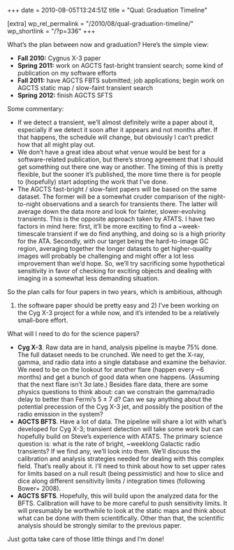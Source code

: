 +++
date = 2010-08-05T13:24:51Z
title = "Qual: Graduation Timeline"

[extra]
wp_rel_permalink = "/2010/08/qual-graduation-timeline/"
wp_shortlink = "/?p=336"
+++

What’s the plan between now and graduation? Here’s the simple view:

- **Fall 2010:** Cygnus X-3 paper
- **Spring 2011:** work on AGCTS fast-bright transient search; some kind of
  publication on my software efforts
- **Fall 2011:** have AGCTS FBTS submitted; job applications; begin work on
  AGCTS static map / slow-faint transient search
- **Spring 2012:** finish AGCTS SFTS

Some commentary:

- If we detect a transient, we’ll almost definitely write a paper about it,
  especially if we detect it soon after it appears and not months after. If
  that happens, the schedule will change, but obviously I can’t predict how
  that all might play out.
- We don’t have a great idea about what venue would be best for a
  software-related publication, but there’s strong agreement that I should get
  something out there one way or another. The timing of this is pretty
  flexible, but the sooner it’s published, the more time there is for people
  to (hopefully) start adopting the work that I’ve done.
- The AGCTS fast-bright / slow-faint papers will be based on the same dataset.
  The former will be a somewhat cruder comparison of the night-to-night
  observations and a search for transients there. The latter will average down
  the data more and look for fainter, slower-evolving transients. This is the
  opposite approach taken by ATATS. I have two factors in mind here: first,
  it’ll be more exciting to find a ~week-timescale transient if we do find
  anything, and doing so is a high priority for the ATA. Secondly, with our
  target being the hard-to-image GC region, averaging together the longer
  datasets to get higher-quality images will probably be challenging and might
  offer a lot less improvement than we’d hope. So, we’ll try sacrificing some
  hypothetical sensitivity in favor of checking for exciting objects and
  dealing with imaging in a somewhat less demanding situation.

So the plan calls for four papers in two years, which is ambitious, although
1) the software paper should be pretty easy and 2) I’ve been working on the
Cyg X-3 project for a while now, and it’s intended to be a relatively
small-bore effort.

What will I need to do for the science papers?

- **Cyg X-3**. Raw data are in hand, analysis pipeline is maybe 75% done. The
  full dataset needs to be crunched. We need to get the X-ray, gamma, and
  radio data into a single database and examine the behavior. We need to be on
  the lookout for another flare (happen every ~6 months) and get a bunch of
  good data when one happens. (Assuming that the next flare isn’t 3σ late.)
  Besides flare data, there are some physics questions to think about: can we
  constrain the gamma/radio delay to better than Fermi’s 5 ± 7 d? Can we say
  anything about the potential precession of the Cyg X-3 jet, and possibly the
  position of the radio emission in the system?
- **AGCTS BFTS**. Have a lot of data. The pipeline will share a lot with
  what’s developed for Cyg X-3; transient detection will take some work but
  can hopefully build on Steve’s experience with ATATS. The primary science
  question is: what is the rate of bright, ~weeklong Galactic radio
  transients? If we find any, we’ll look into them. We’ll discuss the
  calibration and analysis strategies needed for dealing with this complex
  field. That’s really about it. I’ll need to think about how to set upper
  rates for limits based on a null result (being pessimistic) and how to slice
  and dice along different sensitivity limits / integration times (following
  Bower+ 2008).
- **AGCTS SFTS**. Hopefully, this will build upon the analyzed data for the
  BFTS. Calibration will have to be more careful to push sensitivity limits.
  It will presumably be worthwhile to look at the static maps and think about
  what can be done with them scientifically. Other than that, the scientific
  analysis should be strongly similar to the previous paper.

Just gotta take care of those little things and I’m done!
